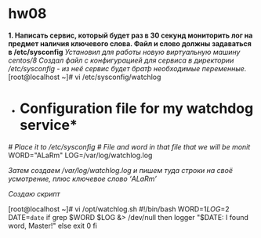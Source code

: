 # hw08
**1. Написать сервис, который будет раз в 30 секунд мониторить лог на предмет наличия ключевого слова. Файл и слово должны задаваться в /etc/sysconfig**
*Установил для работы новую виртуальную машину centos/8*
*Создал файл с конфигурацией для сервиса в директории /etc/sysconfig - из неё сервис будет братþ необходимые переменные.*
[root@localhost ~]# vi /etc/sysconfig/watchlog
* # Configuration file for my watchdog service*
*# Place it to /etc/sysconfig*
*# File and word in that file that we will be monit*
WORD="ALaRm"
LOG=/var/log/watchlog.log

*Затем создаем /var/log/watchlog.log и пишем туда строки на своё усмотрение, плюс ключевое слово ‘ALaRm’*

*Создаю скрипт*

[root@localhost ~]# vi /opt/watchlog.sh
#!/bin/bash
WORD=$1
LOG=$2
DATE=`date`
if grep $WORD $LOG &> /dev/null
then
logger "$DATE: I found word, Master!"
else
exit 0
fi



